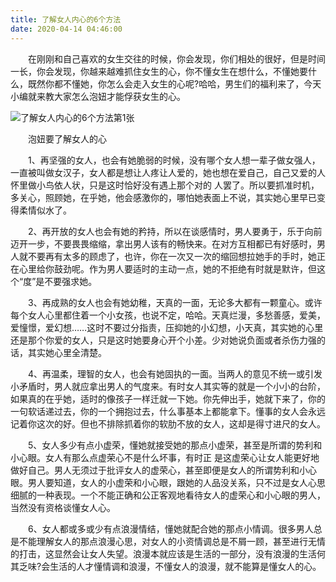 ```yaml
---
title: 了解女人内心的6个方法
date: 2020-04-14 04:46:00
---
```




　　在刚刚和自己喜欢的女生交往的时候，你会发现，你们相处的很好，但是时间一长，你会发现，你越来越难抓住女生的心，你不懂女生在想什么，不懂她要什么，既然你都不懂她，你怎么会走入女生的心呢?哈哈，男生们的福利来了，今天小编就来教大家怎么泡妞才能俘获女生的心。

![了解女人内心的6个方法第1张](http://sitecdn.puamap.com/bbs/data/updisk1/forum/201610/14/145128t0kb6zvuuqk901vw.jpeg)

　　泡妞要了解女人的心

　　1、再坚强的女人，也会有她脆弱的时候，没有哪个女人想一辈子做女强人，一直被叫做女汉子，女人都是想让人疼让人爱的，她也想在爱自己，自己又爱的人怀里做小鸟依人状，只是这时恰好没有遇上那个对的 人罢了。所以要抓准时机，多关心，照顾她，在乎她，他会感激你的，哪怕她表面上不说，其实她心里早已变得柔情似水了。

　　2、再开放的女人也会有她的矜持，所以在谈感情时，男人要勇于，乐于向前迈开一步，不要畏畏缩缩，拿出男人该有的畅快来。在对方互相都已有好感时，男人就不要再有太多的顾虑了，也许，你在一次又一次的缩回想拉她手的手时，她正在心里给你鼓劲呢。作为男人要适时的主动一点，她的不拒绝有时就是默许，但这个“度”是不要强求她。

　　3、再成熟的女人也会有她幼稚，天真的一面，无论多大都有一颗童心。或许每个女人心里都住着一个小女孩，也说不定，哈哈。天真烂漫，多愁善感，爱美，爱憧憬，爱幻想……这时不要过分指责，压抑她的小幻想，小天真，其实她的心里还是那个你爱的女人，只是这时她要身心开个小差。少对她说负面或者杀伤力强的话，其实她心里全清楚。

　　4、再温柔，理智的女人，也会有她固执的一面。当两人的意见不统一或引发小矛盾时，男人就应拿出男人的气度来。有时女人其实等的就是一个小小的台阶，如果真的在乎她，适时的像孩子一样迁就一下她。你先伸出手，她就下来了，你的一句软话递过去，你的一个拥抱过去，什么事基本上都能拿下。懂事的女人会永远记着你这次的好。但也不排除抓着你的软肋不放的女人，这却是得寸进尺的女人。

　　5、女人多少有点小虚荣，懂她就接受她的那点小虚荣，甚至是所谓的势利和小心眼。女人有那么点虚荣心不是什么坏事，有时正 是这虚荣心让女人能更好地做好自己。男人无须过于批评女人的虚荣心，甚至即便是女人的所谓势利和小心眼。男人要知道，女人的小虚荣和小心眼，跟她的人品没关系，只不过是女人心思细腻的一种表现。一个不能正确和公正客观地看待女人的虚荣心和小心眼的男人，当然没有资格谈懂女人心。

　　6、女人都或多或少有点浪漫情结，懂她就配合她的那点小情调。很多男人总是不能理解女人的那点浪漫心思，对女人的小资情调总是不屑一顾，甚至进行无情的打击，这显然会让女人失望。浪漫本就应该是生活的一部分，没有浪漫的生活何其乏味?会生活的人才懂情调和浪漫，不懂女人的浪漫，就不能算是懂女人的心。